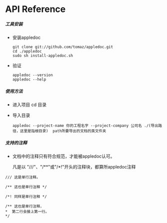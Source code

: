 # API Reference



##### 工具安装

- 安装appledoc

  ```
  git clone git://github.com/tomaz/appledoc.git
  cd ./appledoc
  sudo sh install-appledoc.sh
  ```

  

- 验证

  ```
  appledoc --version
  appledoc --help
  ```

##### 使用方法

- 进入项目 cd 目录

- 导入目录

  ```
  appledoc --project-name 你的工程名字 --project-company 公司名 ./(导出路径，这里是指根目录)  path所要导出的文档的类文件夹
  ```

##### 支持的注释

- 文档中的注释只有符合规范，才能被appledoc认可。

  凡是以 "///"、"/**"或"/*!"开头的注释块，都算所appledoc注释

```
/// 这是单行注释。
 
/** 这也是单行注释 */
 
/*! 同样是单行注释 */
 
/** 这也是单行注释，
*  第二行会接上第一行。
*/
```


